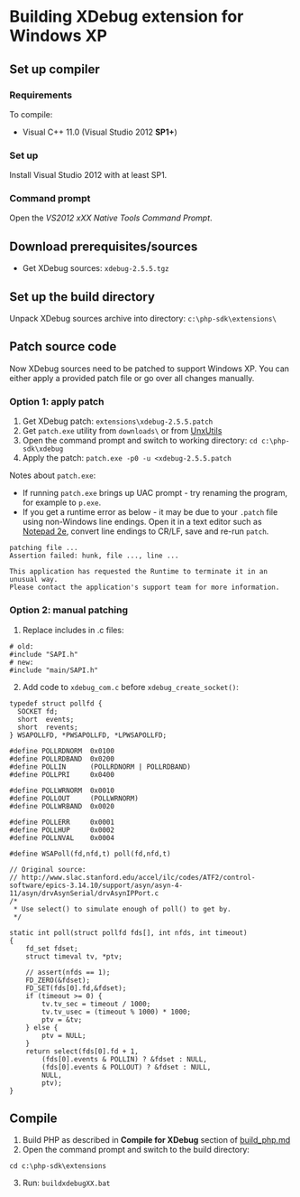 # Building XDebug extension for Windows XP

## Set up compiler

### Requirements
To compile:
* Visual C++ 11.0 (Visual Studio 2012 **SP1+**)

### Set up
Install Visual Studio 2012 with at least SP1.

### Command prompt
Open the *VS2012 xXX Native Tools Command Prompt*.

## Download prerequisites/sources
* Get XDebug sources: `xdebug-2.5.5.tgz`

## Set up the build directory
Unpack XDebug sources archive into directory: `c:\php-sdk\extensions\`

## Patch source code
Now XDebug sources need to be patched to support Windows XP. You can either apply a provided patch file or go over all changes manually.

### Option 1: apply patch
1. Get XDebug patch: `extensions\xdebug-2.5.5.patch`
2. Get `patch.exe` utility from `downloads\` or from [UnxUtils](https://sourceforge.net/projects/unxutils)
3. Open the command prompt and switch to working directory: `cd c:\php-sdk\xdebug`
4. Apply the patch: `patch.exe -p0 -u <xdebug-2.5.5.patch`

Notes about `patch.exe`:
* If running `patch.exe` brings up UAC prompt - try renaming the program, for example to `p.exe`.
* If you get a runtime error as below - it may be due to your `.patch` file using non-Windows line endings. Open it in a text editor such as [Notepad 2e](https://github.com/ProgerXP/Notepad2e), convert line endings to CR/LF, save and re-run `patch`.

```
patching file ...
Assertion failed: hunk, file ..., line ...

This application has requested the Runtime to terminate it in an unusual way.
Please contact the application's support team for more information.
```

### Option 2: manual patching

1. Replace includes in .c files:
```
# old:
#include "SAPI.h"
# new:
#include "main/SAPI.h"
```

2. Add code to `xdebug_com.c` before `xdebug_create_socket()`:
```
typedef struct pollfd {
  SOCKET fd;
  short  events;
  short  revents;
} WSAPOLLFD, *PWSAPOLLFD, *LPWSAPOLLFD;

#define POLLRDNORM  0x0100
#define POLLRDBAND  0x0200
#define POLLIN      (POLLRDNORM | POLLRDBAND)
#define POLLPRI     0x0400

#define POLLWRNORM  0x0010
#define POLLOUT     (POLLWRNORM)
#define POLLWRBAND  0x0020

#define POLLERR     0x0001
#define POLLHUP     0x0002
#define POLLNVAL    0x0004

#define WSAPoll(fd,nfd,t) poll(fd,nfd,t)

// Original source:
// http://www.slac.stanford.edu/accel/ilc/codes/ATF2/control-software/epics-3.14.10/support/asyn/asyn-4-11/asyn/drvAsynSerial/drvAsynIPPort.c
/*
 * Use select() to simulate enough of poll() to get by.
 */

static int poll(struct pollfd fds[], int nfds, int timeout)
{
    fd_set fdset;
    struct timeval tv, *ptv;

    // assert(nfds == 1);
    FD_ZERO(&fdset);
    FD_SET(fds[0].fd,&fdset);
    if (timeout >= 0) {
        tv.tv_sec = timeout / 1000;
        tv.tv_usec = (timeout % 1000) * 1000;
        ptv = &tv;
    } else {
        ptv = NULL;
    }
    return select(fds[0].fd + 1,
        (fds[0].events & POLLIN) ? &fdset : NULL,
        (fds[0].events & POLLOUT) ? &fdset : NULL,
        NULL,
        ptv);
}
```

## Compile
1. Build PHP as described in **Compile for XDebug** section of [build_php.md](https://github.com/ProgerXP/php-5.6-xp/blob/master/build_php.md)
2. Open the command prompt and switch to the build directory:
```
cd c:\php-sdk\extensions
```
3. Run: `buildxdebugXX.bat`
